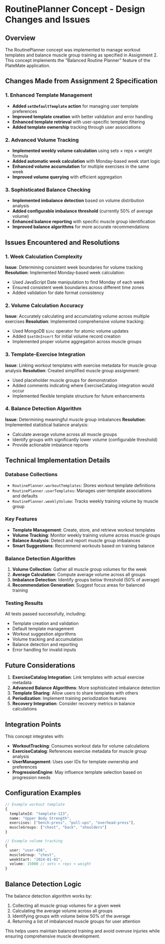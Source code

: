 # RoutinePlanner Concept - Design Changes and Issues

## Overview
The RoutinePlanner concept was implemented to manage workout templates and balance muscle group training as specified in Assignment 2. This concept implements the "Balanced Routine Planner" feature of the PlateMate application.

## Changes Made from Assignment 2 Specification

### 1. Enhanced Template Management
- **Added `setDefaultTemplate` action** for managing user template preferences
- **Improved template creation** with better validation and error handling
- **Enhanced template retrieval** with user-specific template filtering
- **Added template ownership** tracking through user associations

### 2. Advanced Volume Tracking
- **Implemented weekly volume calculation** using sets × reps × weight formula
- **Added automatic week calculation** with Monday-based week start logic
- **Enhanced volume accumulation** for multiple exercises in the same week
- **Improved volume querying** with efficient aggregation

### 3. Sophisticated Balance Checking
- **Implemented imbalance detection** based on volume distribution analysis
- **Added configurable imbalance threshold** (currently 50% of average volume)
- **Enhanced balance reporting** with specific muscle group identification
- **Improved balance algorithms** for more accurate recommendations

## Issues Encountered and Resolutions

### 1. Week Calculation Complexity
**Issue**: Determining consistent week boundaries for volume tracking
**Resolution**: Implemented Monday-based week calculation:
- Used JavaScript Date manipulation to find Monday of each week
- Ensured consistent week boundaries across different time zones
- Added validation for date format consistency

### 2. Volume Calculation Accuracy
**Issue**: Accurately calculating and accumulating volume across multiple exercises
**Resolution**: Implemented comprehensive volume tracking:
- Used MongoDB `$inc` operator for atomic volume updates
- Added `$setOnInsert` for initial volume record creation
- Implemented proper volume aggregation across muscle groups

### 3. Template-Exercise Integration
**Issue**: Linking workout templates with exercise metadata for muscle group analysis
**Resolution**: Created simplified muscle group assignment:
- Used placeholder muscle groups for demonstration
- Added comments indicating where ExerciseCatalog integration would occur
- Implemented flexible template structure for future enhancements

### 4. Balance Detection Algorithm
**Issue**: Determining meaningful muscle group imbalances
**Resolution**: Implemented statistical balance analysis:
- Calculate average volume across all muscle groups
- Identify groups with significantly lower volume (configurable threshold)
- Provide actionable imbalance reports

## Technical Implementation Details

### Database Collections
- `RoutinePlanner.workoutTemplates`: Stores workout template definitions
- `RoutinePlanner.userTemplates`: Manages user-template associations and defaults
- `RoutinePlanner.weeklyVolume`: Tracks weekly training volume by muscle group

### Key Features
- **Template Management**: Create, store, and retrieve workout templates
- **Volume Tracking**: Monitor weekly training volume across muscle groups
- **Balance Analysis**: Detect and report muscle group imbalances
- **Smart Suggestions**: Recommend workouts based on training balance

### Balance Detection Algorithm
1. **Volume Collection**: Gather all muscle group volumes for the week
2. **Average Calculation**: Compute average volume across all groups
3. **Imbalance Detection**: Identify groups below threshold (50% of average)
4. **Recommendation Generation**: Suggest focus areas for balanced training

### Testing Results
All tests passed successfully, including:
- Template creation and validation
- Default template management
- Workout suggestion algorithms
- Volume tracking and accumulation
- Balance detection and reporting
- Error handling for invalid inputs

## Future Considerations
1. **ExerciseCatalog Integration**: Link templates with actual exercise metadata
2. **Advanced Balance Algorithms**: More sophisticated imbalance detection
3. **Template Sharing**: Allow users to share templates with others
4. **Periodization**: Implement training periodization features
5. **Recovery Integration**: Consider recovery metrics in balance calculations

## Integration Points
This concept integrates with:
- **WorkoutTracking**: Consumes workout data for volume calculations
- **ExerciseCatalog**: References exercise metadata for muscle group analysis
- **UserManagement**: Uses user IDs for template ownership and preferences
- **ProgressionEngine**: May influence template selection based on progression needs

## Configuration Examples
```typescript
// Example workout template
{
  templateId: "template-123",
  name: "Upper Body Strength",
  exercises: ["bench-press", "pull-ups", "overhead-press"],
  muscleGroups: ["chest", "back", "shoulders"]
}

// Example volume tracking
{
  user: "user-456",
  muscleGroup: "chest",
  weekStart: "2024-01-01",
  volume: 15000 // sets × reps × weight
}
```

## Balance Detection Logic
The balance detection algorithm works by:
1. Collecting all muscle group volumes for a given week
2. Calculating the average volume across all groups
3. Identifying groups with volume below 50% of the average
4. Returning a list of imbalanced muscle groups for user attention

This helps users maintain balanced training and avoid overuse injuries while ensuring comprehensive muscle development.
